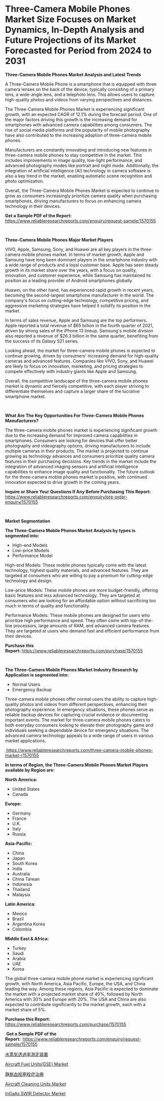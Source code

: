 <p><h1>Three-Camera Mobile Phones Market Size Focuses on Market Dynamics, In-Depth Analysis and Future Projections of its Market Forecasted for Period from 2024 to 2031</h1></p><p><strong>Three-Camera Mobile Phones Market Analysis and Latest Trends</strong></p>
<p><p>A Three-Camera Mobile Phone is a smartphone that is equipped with three camera lenses on the back of the device, typically consisting of a primary lens, a wide-angle lens, and a telephoto lens. This allows users to capture high-quality photos and videos from varying perspectives and distances.</p><p>The Three-Camera Mobile Phones Market is experiencing significant growth, with an expected CAGR of 12.1% during the forecast period. One of the major factors driving this growth is the increasing demand for smartphones with advanced camera capabilities among consumers. The rise of social media platforms and the popularity of mobile photography have also contributed to the increasing adoption of three-camera mobile phones.</p><p>Manufacturers are constantly innovating and introducing new features in three-camera mobile phones to stay competitive in the market. This includes improvements in image quality, low-light performance, and advanced photography modes like portrait and night mode. Additionally, the integration of artificial intelligence (AI) technology in camera software is also a key trend in the market, enabling automatic scene recognition and photo optimization.</p><p>Overall, the Three-Camera Mobile Phones Market is expected to continue to grow as consumers increasingly prioritize camera quality when purchasing smartphones, driving manufacturers to focus on enhancing camera technology in their devices.</p></p>
<p><strong>Get a Sample PDF of the Report:&nbsp;</strong> <a href="https://www.reliableresearchreports.com/enquiry/request-sample/1570155">https://www.reliableresearchreports.com/enquiry/request-sample/1570155</a></p>
<p>&nbsp;</p>
<p><strong>Three-Camera Mobile Phones Major Market Players</strong></p>
<p><p>VIVO, Apple, Samsung, Sony, and Huawei are all key players in the three-camera mobile phones market. In terms of market growth, Apple and Samsung have long been dominant players in the smartphone industry with a wide range of products and a loyal customer base. Apple has seen steady growth in its market share over the years, with a focus on quality, innovation, and customer experience, while Samsung has maintained its position as a leading provider of Android smartphones globally.</p><p>Huawei, on the other hand, has experienced rapid growth in recent years, becoming the second-largest smartphone manufacturer in the world. The company's focus on cutting-edge technology, competitive pricing, and aggressive marketing strategies have helped it solidify its position in the market.</p><p>In terms of sales revenue, Apple and Samsung are the top performers. Apple reported a total revenue of $65 billion in the fourth quarter of 2021, driven by strong sales of the iPhone 13 lineup. Samsung's mobile division also reported a revenue of $26.3 billion in the same quarter, benefiting from the success of its Galaxy S21 series.</p><p>Looking ahead, the market for three-camera mobile phones is expected to continue growing, driven by consumers' increasing demand for high-quality cameras and advanced features. Companies like VIVO, Sony, and Huawei are likely to focus on innovation, marketing, and pricing strategies to compete effectively with industry giants like Apple and Samsung.</p><p>Overall, the competitive landscape of the three-camera mobile phones market is dynamic and fiercely competitive, with each player striving to differentiate themselves and capture a larger share of the lucrative smartphone market.</p></p>
<p>&nbsp;</p>
<p><strong>What Are The Key Opportunities For Three-Camera Mobile Phones Manufacturers?</strong></p>
<p><p>The three-camera mobile phones market is experiencing significant growth due to the increasing demand for improved camera capabilities in smartphones. Consumers are looking for devices that offer better photography and videography options, driving manufacturers to include multiple cameras in their products. The market is projected to continue growing as technology advances and consumers prioritize quality camera features in their purchasing decisions. Key trends in the market include the integration of advanced imaging sensors and artificial intelligence capabilities to enhance image quality and functionality. The future outlook for the three-camera mobile phones market is positive, with continued innovation expected to drive growth in the coming years.</p></p>
<p><strong>Inquire or Share Your Questions If Any Before Purchasing This Report:</strong> <a href="https://www.reliableresearchreports.com/enquiry/pre-order-enquiry/1570155">https://www.reliableresearchreports.com/enquiry/pre-order-enquiry/1570155</a></p>
<p>&nbsp;</p>
<p><strong>Market Segmentation</strong></p>
<p><strong>The Three-Camera Mobile Phones Market Analysis by types is segmented into:</strong></p>
<p><ul><li>High-end Models</li><li>Low-price Models</li><li>Performance Model</li></ul></p>
<p><p>High-end Models: These mobile phones typically come with the latest technology, highest quality materials, and advanced features. They are targeted at consumers who are willing to pay a premium for cutting-edge technology and design.</p><p>Low-price Models: These mobile phones are more budget-friendly, offering basic features and less advanced technology. They are targeted at consumers who are looking for an affordable option without sacrificing too much in terms of quality and functionality.</p><p>Performance Models: These mobile phones are designed for users who prioritize high performance and speed. They often come with top-of-the-line processors, large amounts of RAM, and advanced camera features. They are targeted at users who demand fast and efficient performance from their devices.</p></p>
<p><strong>Purchase this Report:&nbsp;</strong><a href="https://www.reliableresearchreports.com/purchase/1570155">https://www.reliableresearchreports.com/purchase/1570155</a></p>
<p>&nbsp;</p>
<p><strong>The Three-Camera Mobile Phones Market Industry Research by Application is segmented into:</strong></p>
<p><ul><li>Normal Users</li><li>Emergency Backup</li></ul></p>
<p><p>Three-camera mobile phones offer normal users the ability to capture high-quality photos and videos from different perspectives, enhancing their photography experience. In emergency situations, these phones serve as reliable backup devices for capturing crucial evidence or documenting important events. The market for three-camera mobile phones caters to both everyday consumers looking to elevate their photography game and individuals seeking a dependable device for emergency situations. The advanced camera technology appeals to a wide range of users in various market applications.</p></p>
<p><a href="https://www.reliableresearchreports.com/three-camera-mobile-phones-market-r1570155">&nbsp;https://www.reliableresearchreports.com/three-camera-mobile-phones-market-r1570155</a></p>
<p><strong>In terms of Region, the Three-Camera Mobile Phones Market Players available by Region are:</strong></p>
<p>
    <p> <strong> North America: </strong>
        <ul>
            <li>United States</li>
            <li>Canada</li>
        </ul>
        </p> 
    <p> <strong> Europe: </strong>
        <ul>
            <li>Germany</li>
            <li>France</li>
            <li>U.K.</li>
            <li>Italy</li>
            <li>Russia</li>
        </ul>
        </p> 
    <p> <strong> Asia-Pacific: </strong>
        <ul>
            <li>China</li>
            <li>Japan</li>
            <li>South Korea</li>
            <li>India</li>
            <li>Australia</li>
            <li>China Taiwan</li>
            <li>Indonesia</li>
            <li>Thailand</li>
            <li>Malaysia</li>
        </ul>
        </p> 
    <p> <strong> Latin America: </strong>
        <ul>
            <li>Mexico</li>
            <li>Brazil</li>
            <li>Argentina Korea</li>
            <li>Colombia</li>
        </ul>
        </p> 
    <p> <strong> Middle East & Africa: </strong>
        <ul>
            <li>Turkey</li>
            <li>Saudi</li>
            <li>Arabia</li>
            <li>UAE</li>
            <li>Korea</li>
        </ul>
    </p>
    </p>
<p><p>The global three-camera mobile phone market is experiencing significant growth, with North America, Asia Pacific, Europe, the USA, and China leading the way. Among these regions, Asia Pacific is expected to dominate the market with a projected market share of 40%, followed by North America with 30% and Europe with 20%. The USA and China are also expected to contribute significantly to the market growth, each with a market share of 5%.</p></p>
<p><strong>Purchase this Report: </strong><a href="https://www.reliableresearchreports.com/purchase/1570155">https://www.reliableresearchreports.com/purchase/1570155</a></p>
<p>&nbsp;<strong>Get a Sample PDF of the Report:&nbsp;&nbsp;</strong><a href="https://www.reliableresearchreports.com/enquiry/request-sample/1570155">https://www.reliableresearchreports.com/enquiry/request-sample/1570155</a></p>
<p><strong></strong></p>
<p><p><a href="https://github.com/SkylarReilly36/Market-Research-Report-List-1/blob/main/6945824108690.md">水蒸気透過率測定装置</a></p><p><a href="https://github.com/wusalecollins540tpqoz/Market-Research-Report-List-2/blob/main/aircraft-fuel-unitsgse-market.md">Aircraft Fuel Units(GSE) Market</a></p><p><a href="https://github.com/JaydaWisoky2014/Market-Research-Report-List-1/blob/main/1305657108689.md">静脈血栓塞栓症治療</a></p><p><a href="https://github.com/kathiaseamanalvaradovlprc2h/Market-Research-Report-List-2/blob/main/aircraft-cleaning-units-market.md">Aircraft Cleaning Units Market</a></p><p><a href="https://issuu.com/reportprime-2/docs/ingaas-swir-detector-market-size-2030.pptx">InGaAs SWIR Detector Market</a></p></p>